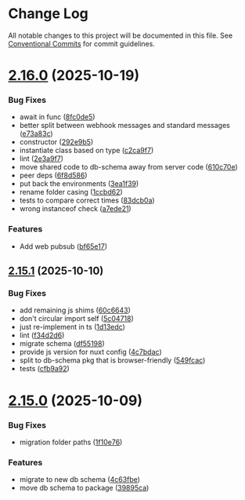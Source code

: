 # Change Log

All notable changes to this project will be documented in this file.
See [Conventional Commits](https://conventionalcommits.org) for commit guidelines.

# [2.16.0](https://github.com/Esposter/Esposter/compare/v2.15.1...v2.16.0) (2025-10-19)

### Bug Fixes

* await in func ([8fc0de5](https://github.com/Esposter/Esposter/commit/8fc0de5ce17a77290d278a5fe65c8ba2e5ccda0d))
* better split between webhook messages and standard messages ([e73a83c](https://github.com/Esposter/Esposter/commit/e73a83c8abdea17047523594507155149d895923))
* constructor ([292e9b5](https://github.com/Esposter/Esposter/commit/292e9b502d5af9e951276bda81f72f1bad65d431))
* instantiate class based on type ([c2ca9f7](https://github.com/Esposter/Esposter/commit/c2ca9f7cb55baab5a1f3d3f37645b613b5a57d46))
* lint ([2e3a9f7](https://github.com/Esposter/Esposter/commit/2e3a9f78ae92e75082fe04869981eda5e59f2586))
* move shared code to db-schema away from server code ([610c70e](https://github.com/Esposter/Esposter/commit/610c70e1b5bbbb831f622877bf35fd0ddb48fa56))
* peer deps ([6f8d586](https://github.com/Esposter/Esposter/commit/6f8d5860fb6baf483a347cdb3bd74d9bcc83fbe8))
* put back the environments ([3ea1f39](https://github.com/Esposter/Esposter/commit/3ea1f39fe69d86c3c35fd84ec412079e4b013f60))
* rename folder casing ([1ccbd62](https://github.com/Esposter/Esposter/commit/1ccbd629a418bd496c3d3a658250819827891241))
* tests to compare correct times ([83dcb0a](https://github.com/Esposter/Esposter/commit/83dcb0a64a4f043600b19a045a95cf25631bd2b3))
* wrong instanceof check ([a7ede21](https://github.com/Esposter/Esposter/commit/a7ede21e6d7527c2ac9ae68edc5629b5ef73d06c))

### Features

* Add web pubsub ([bf65e17](https://github.com/Esposter/Esposter/commit/bf65e170039e7307b9ec24792176b883206dbeb8))

## [2.15.1](https://github.com/Esposter/Esposter/compare/v2.15.0...v2.15.1) (2025-10-10)

### Bug Fixes

* add remaining js shims ([60c6643](https://github.com/Esposter/Esposter/commit/60c66434c940ca9610333e68e10a246fa7772716))
* don't circular import self ([5c04718](https://github.com/Esposter/Esposter/commit/5c047189d8faddcdc296cb79655954c0411a398c))
* just re-implement in ts ([1d13edc](https://github.com/Esposter/Esposter/commit/1d13edcd94d52da3555377b9d943e66febcc6bc4))
* lint ([f34d2d6](https://github.com/Esposter/Esposter/commit/f34d2d6f28a1923ad45e409a073e28006d2e4f11))
* migrate schema ([df55198](https://github.com/Esposter/Esposter/commit/df55198279c3cfd62913bc2e959287fe82d0d0d2))
* provide js version for nuxt config ([4c7bdac](https://github.com/Esposter/Esposter/commit/4c7bdac0c60c15001efb69d90e194fb77d957ead))
* split to db-schema pkg that is browser-friendly ([549fcac](https://github.com/Esposter/Esposter/commit/549fcacfe755039fb2a85e17baaa11f2ddfc6d4f))
* tests ([cfb9a92](https://github.com/Esposter/Esposter/commit/cfb9a92579f4a591be9cd0aac3a7f4cecfd8e26f))

# [2.15.0](https://github.com/Esposter/Esposter/compare/v2.14.0...v2.15.0) (2025-10-09)

### Bug Fixes

* migration folder paths ([1f10e76](https://github.com/Esposter/Esposter/commit/1f10e761f56f717f2b4db02d8553aac0c3f79dd6))

### Features

* migrate to new db schema ([4c63fbe](https://github.com/Esposter/Esposter/commit/4c63fbe289ce89ed18001e09cf6970501a15c9bb))
* move db schema to package ([39895ca](https://github.com/Esposter/Esposter/commit/39895cab56fbe31d35f6178e2cdd7e5bf0a37ab7))
